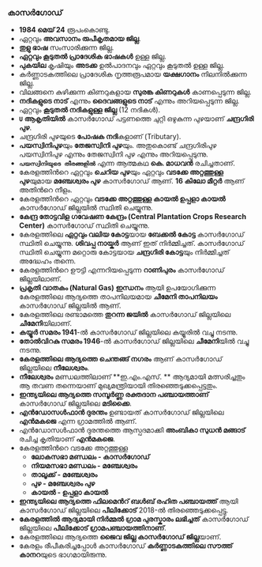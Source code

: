 ### കാസർഗോഡ്
 - **1984 മെയ് 24** രൂപംകൊണ്ടു.
 - ഏറ്റവും **അവസാനം രുപീകൃതമായ ജില്ല**.
 - **തുളു ഭാഷ** സംസാരിക്കുന്ന ജില്ല.
 - **ഏറ്റവും കൂടുതല്‍ പ്രാദേശിക ഭാഷകള്‍** ഉള്ള ജില്ല.
 - **പുകയില** കൃഷിയും **അടക്ക** ഉല്‍പാദനവും ഏറ്റവും കൂടുതല്‍ ഉള്ള ജില്ല.
 - കര്‍ണ്ണാടകത്തിലെ പ്രാദേശിക നൃത്തരൂപമായ **യക്ഷഗാനം** നിലനില്‍ക്കുന്ന ജില്ല.
 - വിലങ്ങനെ കുഴിക്കുന്ന കിണറുകളായ **സുരങ്ക കിണറുകള്‍** കാണപ്പെടുന്ന ജില്ല.
 - **നദികളുടെ നാട്** എന്നും **ദൈവങ്ങളുടെ നാട്** എന്നും അറിയപ്പെടുന്ന ജില്ല.
 - ഏറ്റവും **കൂടുതല്‍ നദികളുള്ള ജില്ല** (12 നദികള്‍).
 - **`U` ആകൃതിയില്‍** കാസര്‍ഗോഡ് പട്ടണത്തെ ചുറ്റി ഒഴുകുന്ന പുഴയാണ് **ചന്ദ്രഗിരി പുഴ**.
 - ചന്ദ്രഗിരി പുഴയുടെ **പോഷക നദി**കളാണ് (Tributary).
 - **പയസ്വിനിപുഴ**യും **തേജസ്വിനി പുഴ**യും. അതുകൊണ്ട് ചന്ദ്രഗിരിപുഴ പയസ്വിനിപുഴ എന്നും തേജസ്വിനി പുഴ എന്നും അറിയപ്പെടുന്നു.
 - **`പയസ്വിനിയുടെ തീരങ്ങളില്‍`** എന്ന ആത്മകഥ **കെ. മാധവന്‍** രചിച്ചതാണ്.
 - കേരളത്തിന്‍റെ ഏറ്റവും **ചെറിയ പുഴ**യും ഏറ്റവും **വടക്കേ അറ്റത്തുള്ള പുഴ**യുമായ **മഞ്ചേശ്വരം പുഴ** കാസര്‍ഗോഡ് ആണ്. **16 കിലോ മീറ്റര്‍** ആണ് അതിന്‍റെ നീളം.
 - കേരളത്തിന്‍റെ ഏറ്റവും **വടക്കേ അറ്റത്തുള്ള കായല്‍  ഉപ്പളാ കായല്‍** കാസര്‍ഗോഡ് ജില്ലയില്‍ സ്ഥിതി ചെയ്യുന്നു. 
 - **കേന്ദ്ര തോട്ടവിള ഗവേഷണ കേന്ദ്രം (Central Plantation Crops Research Center)** കാസര്‍ഗോഡ് സ്ഥിതി ചെയ്യുന്നു.
 - കേരളത്തിലെ **ഏറ്റവും വലിയ കോട്ട**യായ **ബേക്കല്‍ കോട്ട** കാസര്‍ഗോഡ് സ്ഥിതി ചെയ്യുന്നു. **ശിവപ്പ നായ്കര്‍** ആണ് ഇത് നിര്‍മ്മിച്ചത്. കാസര്‍ഗോഡ് സ്ഥിതി ചെയ്യുന്ന മറ്റൊരു കോട്ടയായ **ചന്ദ്രഗിരി കോട്ട**യും നിര്‍മ്മിച്ചത് അദ്ധേഹം തന്നെ.
 - കേരളത്തിന്‍റെ ഊട്ടി എന്നറിയപ്പെടുന്ന **റാണിപുരം** കാസര്‍ഗോഡ് ജില്ലയിലാണ്.
 - **പ്രകൃതി വാതകം (Natural Gas) ഇന്ധനം** ആയി ഉപയോഗിക്കുന്ന കേരളത്തിലെ ആദ്യത്തെ താപനിലയമായ **ചീമേനി താപനിലയം** കാസര്‍ഗോഡ് ജില്ലയില്‍ ആണ്.
 - കേരളത്തിലെ രണ്ടാമത്തെ **തുറന്ന ജയില്‍**  കാസര്‍ഗോഡ് ജില്ലയിലെ **ചീമേനി**യിലാണ്.
 - **കയ്യൂര്‍ സമരം 1941**-ല്‍ കാസര്‍ഗോഡ് ജില്ലയിലെ കയ്യൂരില്‍ വച്ചു നടന്നു.
 - **തോല്‍വിറകു സമരം 1946**-ല്‍ കാസര്‍ഗോഡ് ജില്ലയിലെ **ചീമേനി**യില്‍ വച്ചു നടന്നു.
 - **കേരളത്തിലെ ആദ്യത്തെ ചെന്തങ്ങ് നഗരം** ആണ് കാസര്‍ഗോഡ് ജില്ലയിലെ **നീലേശ്വരം**.
 - **നീലേശ്വരം** മണ്ഡലത്തിലാണ് **ഇ.എം.എസ്.  ** ആദ്യമായി മത്സരിച്ചതും ആ തവണ തന്നെയാണ് മുഖ്യമന്ത്രിയായി തിരഞ്ഞെടുക്കപ്പെട്ടതും.
 - **ഇന്ത്യയിലെ ആദ്യത്തെ സമ്പൂര്‍ണ്ണ രക്തദാന പഞ്ചായത്താണ്** കാസര്‍ഗോഡ് ജില്ലയിലെ **മടിക്കൈ**.
 - **എന്‍ഡോസള്‍ഫാന്‍ ദുരന്തം** ഉണ്ടായത് കാസര്‍ഗോഡ് ജില്ലയിലെ **എന്‍മകജെ** എന്ന ഗ്രാമത്തില്‍ ആണ്.
 - എന്‍ഡോസള്‍ഫാന്‍ ദുരന്തത്തെ ആസ്പദമാക്കി  **അംബികാ സുധന്‍ മങ്ങാട്** രചിച്ച കൃതിയാണ് **എന്‍മകജെ**.
 - കേരളത്തിന്‍റെ വടക്കേ അറ്റത്തുള്ള 
	 - **ലോകസഭാ മണ്ഡലം - കാസര്‍ഗോഡ്**
	 - **നിയമസഭാ മണ്ഡലം - മഞ്ചേശ്വരം**
	 - **താലൂക്ക് - മഞ്ചേശ്വരം**
	 - **പുഴ - മഞ്ചേശ്വരം പുഴ**
	 - **കായല്‍ - ഉപ്പളാ കായല്‍**
 - **ഇന്ത്യയിലെ ആദ്യത്തെ ഫിലമെന്‍റ് ബള്‍ബ് രഹിത പഞ്ചായത്ത്** ആയി കാസര്‍ഗോഡ് ജില്ലയിലെ **പീലിക്കോട്** 2018-ല്‍ തിരഞ്ഞെടുക്കപ്പെട്ടു.
 - **കേരളത്തില്‍ ആദ്യമായി നിര്‍മ്മല്‍ ഗ്രാമ പുരസ്കാരം ലഭിച്ചത്**  കാസര്‍ഗോഡ് ജില്ലയിലെ **പീലിക്കോട് ഗ്രാമപഞ്ചായത്തിനാണ്**. 
 - കേരളത്തിലെ ആദ്യത്തെ **ജൈവ ജില്ല കാസര്‍ഗോഡ് ജില്ല**യാണ്.
 - കേരളം രീപീകരിച്ചപ്പോള്‍ കാസര്‍ഗോഡ് **കര്‍ണ്ണാടകത്തിലെ സൗത്ത് കാനറ**യുടെ ഭാഗമായിരുന്നു.
